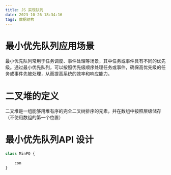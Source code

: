 ```yaml
---
title: JS 实现队列
date: 2023-10-26 18:34:16
tags: 数据结构
---
```


# 最小优先队列应用场景
最小优先队列常用于任务调度、事件处理等场景，其中任务或事件具有不同的优先级。通过最小优先队列，可以按照优先级顺序处理任务或事件，确保高优先级的任务或事件先被处理，从而提高系统的效率和响应能力。

# 二叉堆的定义
 二叉堆是一组能够用堆有序的完全二叉树排序的元素，并在数组中按照层级储存（不使用数组的第一个位置）
# 最小优先队列API 设计
```ts
class MinPQ {
    
    con
}

```